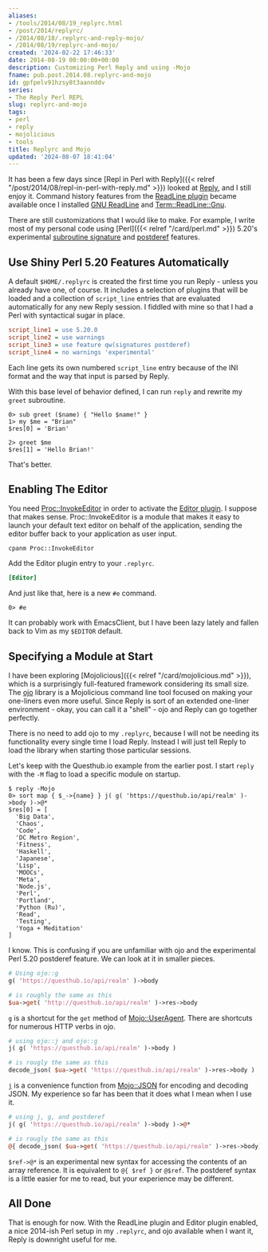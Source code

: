 ```yaml
---
aliases:
- /tools/2014/08/19_replyrc.html
- /post/2014/replyrc/
- /2014/08/18/.replyrc-and-reply-mojo/
- /2014/08/19/replyrc-and-mojo/
created: '2024-02-22 17:46:33'
date: 2014-08-19 00:00:00+00:00
description: Customizing Perl Reply and using -Mojo
fname: pub.post.2014.08.replyrc-and-mojo
id: gpfpelv91hzsy8t3aannddv
series:
- The Reply Perl REPL
slug: replyrc-and-mojo
tags:
- perl
- reply
- mojolicious
- tools
title: Replyrc and Mojo
updated: '2024-08-07 18:41:04'
---
```


It has been a few days since [Repl in Perl with Reply]({{< relref "/post/2014/08/repl-in-perl-with-reply.md" >}}) looked at [Reply](https://metacpan.org/pod/Reply), and I still enjoy it. Command history features from the [ReadLine plugin](https://metacpan.org/pod/Reply::Plugin::ReadLine) became available once I installed [GNU ReadLine](http://cnswww.cns.cwru.edu/php/chet/readline/rltop.html) and [Term::ReadLine::Gnu](https://metacpan.org/pod/Term::ReadLine::Gnu).

<!--more-->

There are still customizations that I would like to make. For example, I write most of my personal code using [Perl]({{< relref "/card/perl.md" >}}) 5.20's experimental [subroutine signature](http://perldoc.perl.org/perldelta.html#Experimental-Subroutine-signatures) and [postderef](http://perldoc.perl.org/perldelta.html#Experimental-Postfix-Dereferencing) features.

## Use Shiny Perl 5.20 Features Automatically

A default `$HOME/.replyrc` is created the first time you run Reply - unless you already have one, of course. It includes a selection of plugins that will be loaded and a collection of `script_line` entries that are evaluated automatically for any new Reply session. I fiddled with mine so that I had a Perl with syntactical sugar in place.

``` ini
script_line1 = use 5.20.0
script_line2 = use warnings
script_line3 = use feature qw(signatures postderef)
script_line4 = no warnings 'experimental'
```

Each line gets its own numbered `script_line` entry because of the INI format and the way that input is parsed by Reply.

With this base level of behavior defined, I can run `reply` and rewrite my `greet` subroutine.

``` text
0> sub greet ($name) { "Hello $name!" }
1> my $me = "Brian"
$res[0] = 'Brian'

2> greet $me
$res[1] = 'Hello Brian!'
```

That's better.

## Enabling The Editor

You need [Proc::InvokeEditor](https://metacpan.org/pod/Proc::InvokeEditor) in order to activate the [Editor plugin](https://metacpan.org/pod/Reply::Plugin::Editor). I suppose that makes sense. Proc::InvokeEditor is a module that makes it easy to launch your default text editor on behalf of the application, sending the editor buffer back to your application as user input.

``` console
cpanm Proc::InvokeEditor
```

Add the Editor plugin entry to your `.replyrc`.

``` ini
[Editor]
```

And just like that, here is a new `#e` command.

``` text
0> #e
```

It can probably work with EmacsClient, but I have been lazy lately and fallen back to Vim as my `$EDITOR` default.

## Specifying a Module at Start

I have been exploring [Mojolicious]({{< relref "/card/mojolicious.md" >}}), which is a surprisingly full-featured framework considering its small size. The [ojo](http://mojolicio.us/perldoc/ojo) library is a Mojolicious command line tool focused on making your one-liners even more useful. Since Reply is sort of an extended one-liner environment - okay, you can call it a "shell" - ojo and Reply can go together perfectly.

There is no need to add ojo to my `.replyrc`, because I will not be needing its functionality every single time I load Reply. Instead I will just tell Reply to load the library when starting those particular sessions.

Let's keep with the Questhub.io example from the earlier post. I start `reply` with the `-M` flag to load a specific module on startup.

``` text
$ reply -Mojo
0> sort map { $_->{name} } j( g( 'https://questhub.io/api/realm' )->body )->@*
$res[0] = [
  'Big Data',
  'Chaos',
  'Code',
  'DC Metro Region',
  'Fitness',
  'Haskell',
  'Japanese',
  'Lisp',
  'MOOCs',
  'Meta',
  'Node.js',
  'Perl',
  'Portland',
  'Python (Ru)',
  'Read',
  'Testing',
  'Yoga + Meditation'
]
```

I know. This is confusing if you are unfamiliar with ojo and the experimental Perl 5.20 postderef feature. We can look at it in smaller pieces.

``` perl
# Using ojo::g
g( 'https://questhub.io/api/realm' )->body

# is roughly the same as this
$ua->get( 'http://questhub.io/api/realm' )->res->body
```

[`g`](http://mojolicio.us/perldoc/ojo#g) is a shortcut for the `get` method of [Mojo::UserAgent](http://mojolicio.us/perldoc/Mojo/UserAgent). There are shortcuts for numerous HTTP verbs in ojo.

``` perl
# using ojo::j and ojo::g
j( g( 'https://questhub.io/api/realm' )->body )

# is rougly the same as this
decode_json( $ua->get( 'https://questhub.io/api/realm' )->res->body )
```

[`j`](http://mojolicio.us/perldoc/ojo#j) is a convenience function from [Mojo::JSON](http://mojolicio.us/perldoc/Mojo/JSON#j) for encoding and decoding JSON. My experience so far has been that it does what I mean when I use it.

``` perl
# using j, g, and postderef
j( g( 'https://questhub.io/api/realm' )->body )->@*

# is rougly the same as this
@{ decode_json( $ua->get( 'https://questhub.io/api/realm' )->res->body) }
```

`$ref->@*` is an experimental new syntax for accessing the contents of an array reference. It is equivalent to `@{ $ref }` or `@$ref`. The postderef syntax is a little easier for me to read, but your experience may be different.

## All Done

That is enough for now. With the ReadLine plugin and Editor plugin enabled, a nice 2014-ish Perl setup in my `.replyrc`, and ojo available when I want it, Reply is downright useful for me.